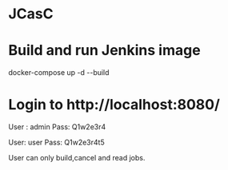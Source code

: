 # JCasC
# Build and run Jenkins image

docker-compose up -d --build 

# Login to http://localhost:8080/

User : admin 
Pass: Q1w2e3r4

User: user
Pass: Q1w2e3r4t5

User can only build,cancel and read jobs.